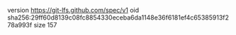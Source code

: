 version https://git-lfs.github.com/spec/v1
oid sha256:29ff60d8139c08fc8854330eceba6da1148e36f6181ef4c65385913f278a993f
size 157

